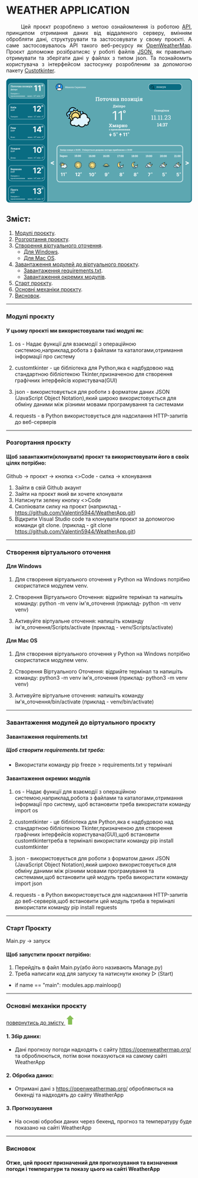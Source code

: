 <h1>WEATHER APPLICATION</h1>

<p style='text-align:  justify;'> 
    <span style='margin-left: 40px;'>Цей</span> 
    проєкт розроблено з метою ознайомлення із роботою 
    <a href='https://developer.mozilla.org/en-US/docs/Glossary/API'>API</a>, 
    принципом отримання даних від віддаленого серверу, вмінням обробляти дані, структурувати та застосовувати у свому проєкті. А саме застосовувалось API такого веб-ресурсу як 
    <a href='https://openweathermap.org/'>OpenWeatherMap</a>.
    Проєкт допоможе розібратисяс у роботі файлів
    <a href='https://www.json.org/json-uk.html'>JSON</a>, 
    як правильно отримувати та зберігати дані у файлах з типом json. Та познайомить користувача з інтерфейсом застосунку розробленим за допомогою пакету 
    <a href='https://customtkinter.tomschimansky.com/'>Custotkinter</a>.
</p>

<img src='/static/icon/screen.png'>

<h2 id= 'list'>Зміст:</h2>
<ol>
    <li>
        <a href='#all-modules'>Модулі проєкту</a>.
    </li>
    <li>
        <a href='#download-project'>Розгортання проєкту</a>.
    </li>
    <li>
        <a href='#create-venv'>Створення віртуального оточення</a>.
        <ul>
            <li>
                <a href='#windows'>Для Windows</a>.
            </li>
            <li>
                <a href='#mac-os'>Для Mac OS</a>.
            </li>
        </ul>
    </li>
    <li>
        <a href='#download-modules'>Завантаження модулей до віртуального проєкту</a>.
        <ul>
            <li>
                <a href='#requirements'>Завантаження requirements.txt</a>.
            </li>
            <li>
                <a href='#pip-install'>Завантаження окремих модулів</a>.
            </li>
        </ul>
    </li>
    <li>
        <a href='#start-project'>Старт проєкту</a>.
    </li>
    <li>
        <a href='#base-mechanics'>Основні механіки проєкту</a>.
    </li>
    <li>
        <a href='#result'>Висновок</a>.
    </li>
</ol>

<hr>

<h3 id='all-modules'>Модулі проєкту</h3>
<h4>У цьому проєкті ми використовували такі модулі як:</h4>

1. os - Надає функції для взаємодії з операційною системою,наприклад,робота з файлами та каталогами,отримання інформації про систему

2. customtkinter - це бібліотека для Python,яка є надбудовою над стандартною бібліотекою Tkinter,призначеною для створення графічних інтерфейсів користувача(GUI)

3. json - використовується для роботи з форматом даних JSON (JavaScript Object Notation),який широко використовується для обміну даними між різними мовами програмування та системами

4. requests - в Python використовується для надсилання HTTP-запитів до веб-серверів
<hr>
<h3 id='download-project'>Розгортання проєкту</h3>
<h4>Щоб завантажити(клонувати) проєкт та використовувати його в своїх цілях потрібно:</h4>

Github -> проєкт -> кнопка <>Code - силка -> клонування
1. Зайти в свій Github акаунт
2. Зайти на проєкт який ви хочете клонувати
3. Натиснути зелену кнопку <>Code
4. Скопіювати силку на проєкт (наприклад - https://github.com/Valentin5944/WeatherApp.git)
5. Відкрити Visual Studio code та клонувати проєкт за допомогою команди git clone. 
(приклад - git clone https://github.com/Valentin5944/WeatherApp.git)
<hr>
<h3 id='create-venv'>Створення віртуального оточення</h3>
<h4 id='windows'>Для Windows</h4>

1. Для створення віртуального оточення у Python на Windows потрібно скористатися модулем venv.

2. Створення Віртуального Оточення: відрийте термінал та напишіть команду: python -m venv ім'я_оточення (приклад- python -m venv venv)

3. Активуйте віртуальне оточення: напишіть команду ім'я_оточення/Scripts/activate (приклад - venv/Scripts/activate)
<h4 id='mac-os'>Для Mac OS</h4>

1. Для створення віртуального оточення у Python на Windows потрібно скористатися модулем venv.

2. Створення Віртуального Оточення: відрийте термінал та напишіть команду: python3 -m venv ім'я_оточення (приклад- python3 -m venv venv)

3. Активуйте віртуальне оточення: напишіть команду ім'я_оточення/bin/activate (приклад - venv/bin/activate)
<hr>
<h3 id='download-modules'>Завантаження модулей до віртуального проєкту</h3>

<h4 id='requirements'>Завантаження requirements.txt</h4>

<h5>Щоб створити requirements.txt треба:</h5>

* Використати команду pip freeze > requirements.txt у терміналі

<h4 id='pip-install'>Завантаження окремих модулів</h4>

1. os - Надає функції для взаємодії з операційною системою,наприклад,робота з файлами та каталогами,отримання інформації про систему,
щоб встановити треба використати команду import os

2. customtkinter - це бібліотека для Python,яка є надбудовою над стандартною бібліотекою Tkinter,призначеною для створення графічних інтерфейсів користувача(GUI),щоб встановити customtkinterтреба в терміналі використати команду pip install customtkinter

3. json - використовується для роботи з форматом даних JSON (JavaScript Object Notation),який широко використовується для обміну даними між різними мовами програмування та системами,щоб встановити цей модуль треба використати команду import json

4. requests - в Python використовується для надсилання HTTP-запитів до веб-серверів,щоб встановити цей модуль треба в терміналі використати команду pip install reguests
<hr>
<h3 id='start-project'>Старт Проєкту</h3>

Main.py -> запуск

<h4>Щоб запустити проєкт потрібно:</h4>

1. Перейдіть в файл Main.py(або його називають Manage.py)
2. Треба написати код для запуску та натиснути кнопку ▷ (Start)


* if name == "main":
    modules.app.mainloop()
<hr>
<h3 id='base-mechanics'>Основні механіки проєкту</h3>
<a href='#list'>
повернутись до змісту
    <img  style= 'width: 25px; height: 25px;' src='/static/icon/up.png'> 
</a>

<h4>1. Збір даних:</h4>

   * Дані прогнозу погоди надходять с сайту https://openweathermap.org/ та оброблюються, потім вони показуються на самому сайті WeatherApp

<h4>2. Обробка даних:</h4>

* Отримані дані з https://openweathermap.org/ обробляються на бекенді та надходять до сайту WeatherApp

<h4>3. Прогнозування</h4>

* На основі обробки даних через бекенд, прогноз та температуру буде показано на сайті WeatherApp
<hr>
<h3 id='result'>Висновок</h3>

<h4>Отже, цей проєкт призначений для прогнозування та визначення погоди і температури та показу цього на сайті WeatherApp</h4>